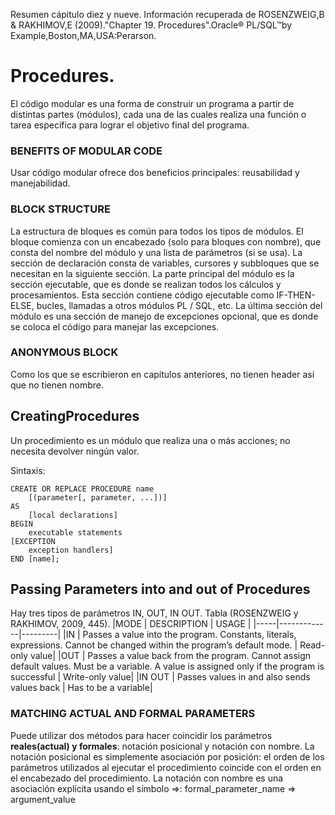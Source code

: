 Resumen cápitulo diez y nueve.
Información recuperada de ROSENZWEIG,B &  RAKHIMOV,E (2009)."Chapter 19. Procedures".Oracle® PL/SQL™by Example,Boston,MA,USA:Perarson. 

# Procedures.

El código modular es una forma de construir un programa a partir de distintas partes (módulos), cada una de las cuales realiza una función o tarea específica para lograr el objetivo final del programa.

### BENEFITS OF MODULAR CODE

Usar código modular ofrece dos beneficios principales: reusabilidad y manejabilidad.

### BLOCK STRUCTURE

La estructura de bloques es común para todos los tipos de módulos. El bloque comienza con un encabezado (solo para bloques con nombre), que consta del nombre del módulo y una lista de parámetros (si se usa).
La sección de declaración consta de variables, cursores y subbloques que se necesitan en la siguiente sección.
La parte principal del módulo es la sección ejecutable, que es donde se realizan todos los cálculos y procesamientos. Esta sección contiene código ejecutable como IF-THEN-ELSE, bucles, llamadas a otros módulos PL / SQL, etc.
La última sección del módulo es una sección de manejo de excepciones opcional, que es donde se coloca el código para manejar las excepciones.

### ANONYMOUS BLOCK

Como los que se escribieron en capítulos anteriores, no tienen header así que no tienen nombre.

## CreatingProcedures
Un procedimiento es un módulo que realiza una o más acciones; no necesita devolver ningún valor.

Sintaxis:
```
CREATE OR REPLACE PROCEDURE name
	[(parameter[, parameter, ...])]
AS
	[local declarations]
BEGIN
	executable statements
[EXCEPTION
	exception handlers]
END [name];
```

## Passing Parameters into and out of Procedures
Hay tres tipos de parámetros IN, OUT, IN OUT.
Tabla (ROSENZWEIG y RAKHIMOV, 2009, 445).
|MODE | DESCRIPTION | USAGE |
|-----|-------------|---------|
|IN |  Passes a value into the program. Constants, literals, expressions. Cannot be changed within the program’s default mode. | Read-only value|
|OUT | Passes a value back from the program. Cannot assign default values. Must be a variable. A value is assigned only if the program is successful | Write-only value|
|IN OUT |  Passes values in and also sends values back | Has to be a variable|


### MATCHING ACTUAL AND FORMAL PARAMETERS

Puede utilizar dos métodos para hacer coincidir los parámetros **reales(actual) y formales**: notación posicional y notación con nombre. La notación posicional es simplemente asociación por posición: el orden de los parámetros utilizados al ejecutar el procedimiento coincide con el orden en el encabezado del procedimiento. La notación con nombre es una asociación explícita usando el símbolo =>:
formal_parameter_name => argument_value











